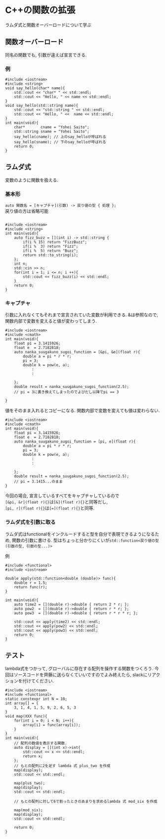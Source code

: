 
# C++の関数の拡張
ラムダ式と関数オーバーロードについて学ぶ 
## 関数オーバーロード
同名の関数でも, 引数が違えば宣言できる. 
### 例
```
#include <iostream>
#include <string>
void say_hello(char* name){
    std::cout << "char* " << std::endl;
    std::cout << "Hello, " << name << std::endl;
}
void say_hello(std::string name){
    std::cout << "std::string " << std::endl;
    std::cout << "Hello, " <<  name << std::endl;
}
int main(void){
    char*       cname = "Yohei Saito";
    std::string sname = "Yohei Saito";
    say_hello(cname); // 上のsay_helloが呼ばれる
    say_hello(sname); // 下のsay_helloが呼ばれる
    return 0;
}
```
## ラムダ式
変数のように関数を扱える. 
### 基本形
`auto 関数名 = [キャプチャ](引数) -> 戻り値の型 { 処理 };  `  
戻り値の方は省略可能

```

#include <iostream>
#include <string>
int main(void){
    auto fizz_buzz = [](int i) -> std::string {
        if(i % 15) return "FizzBuzz";
        if(i %  3) return "Fizz";
        if(i %  5) return "Buzz";
        return std::to_string(i);
    };
    int n;
    std::cin >> n;
    for(int i = 1; i <= n; i ++){
        std::cout << fizz_buzz(i) << std::endl;
    }
    return 0;
}
```
### キャプチャ

引数に入れなくてもそれまで宣言されていた変数が利用できる. 
&は参照なので, 関数内部で変数を変えると値が変わってしまう. 
```
#include <iostream>
#include <cmath>
int main(void){
    float pi = 3.1415926;
    float e  = 2.7182818;
    auto nanka_suugakuno_sugoi_function = [&pi, &e](float r){
        double a = pi * r * r;
        pi = 3;
        double k = pow(e, a);
            :
            :

    };
    double result = nanka_suugakuno_sugoi_function(2.5);
    // pi = 3に書き換えてしまったのでよびだし以降でpi == 3

}
```
 値をそのまま入れるとコピーになる. 
 関数内部で変数を変えても値は変わらない.
```
#include <iostream>
#include <cmath>
int main(void){
    float pi = 3.1415926;
    float e  = 2.7182818;
    auto nanka_suugakuno_sugoi_function = [pi, e](float r){
        double a = pi * r * r;
        pi = 3;
        double k = pow(e, a);
            :
            :

    };
    double result = nanka_suugakuno_sugoi_function(2.5);
    // pi = 3.1415...のまま
}
```
 今回の場合, 宣言しているすべてをキャプチャしているので  
 `[&pi, &r](float r){}`は`[&](float r){}`と同等だし,   
 `[pi, r](float r){}`は`[=](float r){}`と同等.   
### ラムダ式を引数に取る
ラムダ式はfunctionalをインクルードすると型を自分で表現できるようになるため, 
関数の引数に書ける. 
型はちょっと分かりにくいが`std::function<戻り値の型(引数の型, 引数の型...)>`

例
```
#include <functional>
#include <iostream>

double apply(std::function<double (double)> func){
    double r = 1.5;
    return func(r);
}

int main(void){
    auto time2 = [](double r)->double { return 2 * r; };
    auto pow2  = [](double r)->double { return r * r; };
    auto pow3  = [](double r)->double { return r * r * r; };

    std::cout << apply(time2) << std::endl;
    std::cout << apply(pow2) << std::endl;
    std::cout << apply(pow3) << std::endl;
    return 0;
}

```

## テスト

lambda式をつかって, グローバルに存在する配列を操作する関数をつくろう. 
今回はソースコードを齊藤に送らなくていいですのでよみ終えたら, 
slackにリアクションを付けてください.

```
#include <iostream>
#include <functional>
static constexpr int N = 10;
int array[] = {
    3, 1, 4, 1, 5, 9, 2, 6, 5, 3 
}
void map(XXX func){
    for(int i = 0; i < N; i++){
        array[i] = func(array[i]);
    }
}
int main(void){
    // 配列の数値を表示する関数.  
    auto display = [](int x)->int{
        std::cout << x << std::endl;
        return x;
    };
    // もとの配列に2を足す lambda 式 plus_two を作成
    map(display);
    std::cout << std::endl;

    map(plus_two);
    map(display);
    std::cout << std::endl;

    // もとの配列に対して6で割ったときのあまりを求めるlambda 式 mod_six を作成
    
    map(mod_six);
    map(display);
    std::cout << std::endl;

    return 0;
}

```
